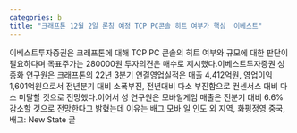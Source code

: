 ```yaml
---
categories: b
title: "크래프톤 12월 2일 론칭 예정 TCP PC콘솔 히트 여부가 핵심  이베스트"
---
```

이베스트투자증권은 크래프톤에 대해 TCP PC 콘솔의 히트 여부와 규모에 대한 판단이 필요하다며 목표주가는 280000원 투자의견은 매수로 제시했다.이베스트투자증권 성종화 연구원은 크래프톤의 22년 3분기 연결영업실적은 매출 4,412억원, 영업이익 1,601억원으로서 전년분기 대비 소폭부진, 전년대비 다소 부진함으로 컨센서스 대비 다소 미달할 것으로 전망했다.이어서 성 연구원은 모바일게임 매출은 전분기 대비 6.6% 감소할 것으로 전망한다고 밝혔는데 이유는 배그 모바 일 인도 외 지역, 화평정영 중국, 배그: New State 글